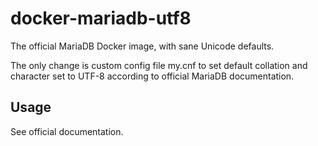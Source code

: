 # docker-mariadb-utf8
The official MariaDB Docker image, with sane Unicode defaults.

The only change is custom config file my.cnf to set default collation and character set to UTF-8
according to official MariaDB documentation.

## Usage
See official documentation.
